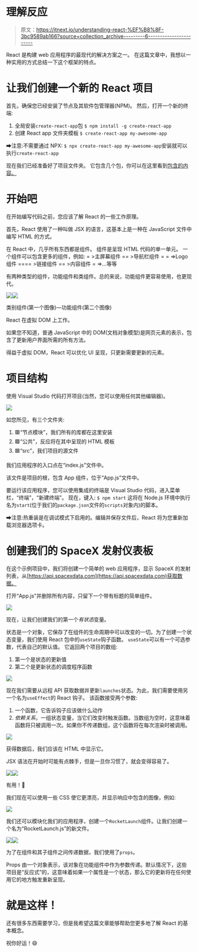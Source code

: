 # 理解反应

> 原文：<https://itnext.io/understanding-react-%EF%B8%8F-3bc9589ab166?source=collection_archive---------6----------------------->

React 是构建 web 应用程序的最现代的解决方案之一。
在这篇文章中，我想以一种实用的方式总结一下这个框架的特点。

# **让我们创建一个新的 React 项目**

首先，确保您已经安装了节点及其软件包管理器(NPM)。
然后，打开一个新的终端:

1.  全局安装`create-react-app`包
    `$ npm install -g create-react-app`
2.  创建 React app 文件夹模板
    `$ create-react-app my-awesome-app`

➡注意:不需要通过 NPX:
`$ npx create-react-app my-awesome-app`安装就可以执行`create-react-app`

现在我们已经准备好了项目文件夹。
它包含几个包，你可以在这里看到[包含的内容。](https://github.com/facebook/create-react-app#whats-included)

# **开始吧**

在开始编写代码之前，您应该了解 React 的一些工作原理。

首先，React 使用了一种叫做 JSX 的语言，这基本上是一种在 JavaScript 文件中编写 HTML 的方式。

在 React 中，几乎所有东西都是组件。
组件是呈现 HTML 代码的单一单元。
一个组件可以包含更多的组件，例如:
= >主屏幕组件
== >导航栏组件
= = =>Logo 组件
==== >链接组件
== >内容组件
= =>…等等

有两种类型的组件，功能组件和类组件。总的来说，功能组件更容易使用，也更现代。

![](img/36f236d752f8c276c54325f5f3684bc9.png)![](img/f2f2ee9757ae320b0465dfbe6b3ba886.png)

类别组件(第一个图像)—功能组件(第二个图像)

React 在虚拟 DOM 上工作。

如果您不知道，普通 JavaScript 中的 DOM(文档对象模型)是网页元素的表示，包含了更新用户界面所需的所有方法。

得益于虚拟 DOM，React 可以优化 UI 呈现，只更新需要更新的元素。

# 项目结构

使用 Visual Studio 代码打开项目(当然，您可以使用任何其他编辑器)。

![](img/b3da1ce23ff9dbae6f45e647d4a559d6.png)

如您所见，有三个文件夹:

1.  🟥“节点模块”，我们所有的库都在这里安装
2.  🟩“公共”，反应将在其中呈现的 HTML 模板
3.  🟦“src”，我们项目的源文件

我们应用程序的入口点在“index.js”文件中。

该文件是项目的根，包含 App 组件，位于“App.js”文件中。

要运行该应用程序，您可以使用集成的终端是 Visual Studio 代码，进入菜单栏，“终端”，“新建终端”。
现在，键入:
`$ npm start`
这将在 Node.js 环境中执行名为`start`(位于我们的`package.json`文件的`scripts`对象内)的脚本。

➡注意:热重装是在调试模式下启用的。编辑并保存文件后，React 将为您重新加载浏览器选项卡。

# **创建我们的 SpaceX 发射仪表板**

在这个示例项目中，我们将创建一个简单的 web 应用程序，显示 SpaceX 的发射列表，从[https://api.spacexdata.com](https://api.spacexdata.com)获取数据。

打开“App.js”并删除所有内容，只留下一个带有标题的简单组件。

![](img/e9358c018078d923603f2c20ab2e8e19.png)

现在，让我们创建我们的第一个*有状态*变量。

状态是一个对象，它保存了在组件的生命周期中可以改变的一切。为了创建一个状态变量，我们使用 React 包中的`useState`钩子函数。
`useState`可以有一个可选参数，代表自己的默认值。
它返回两个项目的数组:

1.  第一个是状态的更新值
2.  第二个是更新状态的调度程序函数

![](img/b4ed24ff703dc14c281551547f5b0305.png)

现在我们需要从远程 API 获取数据并更新`launches`状态。为此，我们需要使用另一个名为`useEffect`的 React 钩子。
该函数接受两个参数:

1.  一个函数，它告诉钩子应该做什么动作
2.  *依赖关系*，一组状态变量，当它们改变时触发函数。当数组为空时，这意味着函数将只被调用一次。如果你不传递数组，这个函数将在每次渲染时被调用。

![](img/d25c21a7b706378cbb1487732afae7d7.png)

获得数据后，我们应该在 HTML 中显示它。

JSX 语法在开始时可能有点棘手，但是一旦你习惯了，就会变得容易了。

![](img/0290469578a29a574901462c4b4aaef2.png)![](img/444c22a1bffc6b77dbab48ab8c3ea438.png)

有用！🎉

我们现在可以使用一些 CSS 使它更漂亮，并显示响应中包含的图像，例如:

![](img/892bcd83d33b5c3efad40c8267a85acf.png)

我们还可以模块化我们的应用程序，创建一个`RocketLaunch`组件。让我们创建一个名为“RocketLaunch.js”的新文件。

![](img/29495efcb33adf7b5e06f1406f3ff499.png)![](img/e6b6b21111637f5e4d80d58b4de59813.png)

为了在组件和其子组件之间传递数据，我们使用了`props`。

Props 由一个对象表示，该对象在功能组件中作为参数传递。默认情况下，这些项目是“反应式”的，这意味着如果一个属性是一个状态，那么它的更新将在任何使用它的地方触发重新呈现。

# 就是这样！

还有很多东西需要学习，但是我希望这篇文章能够帮助您更多地了解 React 的基本概念。

祝你好运！😄